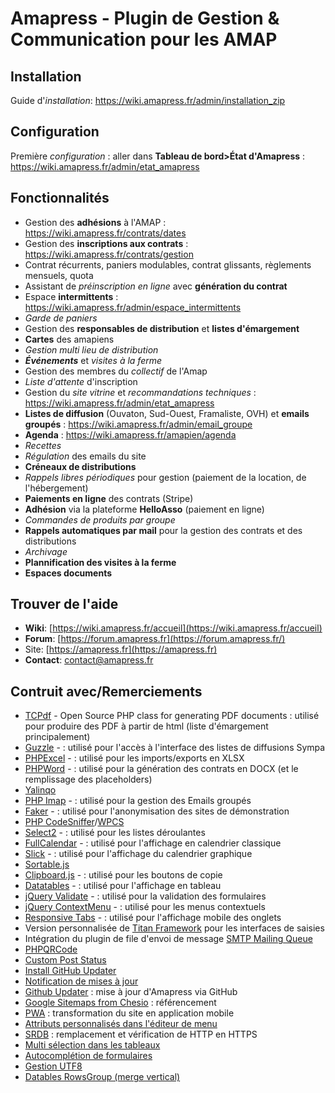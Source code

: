 # Amapress - Plugin de Gestion & Communication pour les AMAP

## Installation
Guide d'*installation*: https://wiki.amapress.fr/admin/installation_zip

## Configuration
Première *configuration* : aller dans **Tableau de bord>État d'Amapress** : https://wiki.amapress.fr/admin/etat_amapress

## Fonctionnalités
- Gestion des **adhésions** à l'AMAP : https://wiki.amapress.fr/contrats/dates
- Gestion des **inscriptions aux contrats** : https://wiki.amapress.fr/contrats/gestion
- Contrat récurrents, paniers modulables, contrat glissants, règlements mensuels, quota
- Assistant de *préinscription en ligne* avec **génération du contrat**
- Espace **intermittents** : https://wiki.amapress.fr/admin/espace_intermittents
- *Garde de paniers*
- Gestion des **responsables de distribution** et **listes d'émargement**
- **Cartes** des amapiens
- *Gestion multi lieu de distribution*
- ***Événements*** et *visites à la ferme*
- Gestion des membres du *collectif* de l'Amap
- *Liste d'attente* d'inscription
- Gestion du *site vitrine* et *recommandations techniques* : https://wiki.amapress.fr/admin/etat_amapress
- **Listes de diffusion** (Ouvaton, Sud-Ouest, Framaliste, OVH) et **emails groupés** : https://wiki.amapress.fr/admin/email_groupe
- **Agenda** : https://wiki.amapress.fr/amapien/agenda
- *Recettes*
- *Régulation* des emails du site
- **Créneaux de distributions**
- *Rappels libres périodiques* pour gestion (paiement de la location, de l'hébergement)
- **Paiements en ligne** des contrats (Stripe)
- **Adhésion** via la plateforme **HelloAsso** (paiement en ligne)
- *Commandes de produits par groupe*
- **Rappels automatiques par mail** pour la gestion des contrats et des distributions
- *Archivage*
- **Plannification des visites à la ferme**
- **Espaces documents**

## Trouver de l'aide

* **Wiki**: [https://wiki.amapress.fr/accueil](https://wiki.amapress.fr/accueil)
* **Forum**: [https://forum.amapress.fr](https://forum.amapress.fr/)
* Site: [https://amapress.fr](https://amapress.fr)
* **Contact**: [contact@amapress.fr](mailto:contact@amapress.fr)

## Contruit avec/Remerciements
* [TCPdf](https://tcpdf.org/) - Open Source PHP class for generating PDF documents : utilisé pour produire des PDF à partir de html (liste d'émargement principalement)
* [Guzzle](https://github.com/guzzle/guzzle) -  : utilisé pour l'accès à l'interface des listes de diffusions Sympa
* [PHPExcel](https://github.com/PHPOffice/PHPExcel) -  : utilisé pour les imports/exports en XLSX
* [PHPWord](https://github.com/PHPOffice/PHPWord) -  : utilisé pour la génération des contrats en DOCX (et le remplissage des placeholders)
* [Yalinqo](https://github.com/Athari/YaLinqo)
* [PHP Imap](https://github.com/barbushin/php-imap) -  : utilisé pour la gestion des Emails groupés
* [Faker](https://github.com/fzaninotto/Faker) -  : utilisé pour l'anonymisation des sites de démonstration
* [PHP CodeSniffer](https://github.com/squizlabs/PHP_CodeSniffer)/[WPCS]()
* [Select2](https://github.com/select2/select2) - : utilisé pour les listes déroulantes
* [FullCalendar](https://github.com/fullcalendar/fullcalendar) - : utilisé pour l'affichage en calendrier classique
* [Slick](https://github.com/kenwheeler/slick) - : utilisé pour l'affichage du calendrier graphique
* [Sortable.js](https://github.com/SortableJS/Sortable)
* [Clipboard.js](https://github.com/zenorocha/clipboard.js/) - : utilisé pour les boutons de copie
* [Datatables](https://github.com/DataTables/DataTables) - : utilisé pour l'affichage en tableau
* [jQuery Validate](https://github.com/jquery-validation/jquery-validation) - : utilisé pour la validation des formulaires
* [jQuery ContextMenu](https://github.com/swisnl/jQuery-contextMenu) - : utilisé pour les menus contextuels
* [Responsive Tabs](https://github.com/jellekralt/Responsive-Tabs) - : utilisé pour l'affichage mobile des onglets
* Version personnalisée de [Titan Framework](https://github.com/gambitph/Titan-Framework) pour les interfaces de saisies
* Intégration du plugin de file d'envoi de message [SMTP Mailing Queue](https://github.com/Birmania/smtp-mailing-queue)
* [PHPQRCode](https://sourceforge.net/projects/phpqrcode/)
* [Custom Post Status](https://gist.github.com/rands0n/6174c471f2d1e24eefdc)
* [Install GitHub Updater](https://github.com/mgibbs189/install-github-updater)
* [Notification de mises à jour](https://github.com/l3rady/wp-updates-notifier)
* [Github Updater](https://github.com/afragen/github-updater) : mise à jour d'Amapress via GitHub
* [Google Sitemaps from Chesio](https://github.com/chesio/google-sitemap-generator) : référencement
* [PWA](https://github.com/GoogleChromeLabs/pwa-wp) : transformation du site en application mobile
* [Attributs personnalisés dans l'éditeur de menu](https://github.com/ineagu/wp-menu-item-custom-fields)
* [SRDB](https://github.com/interconnectit/Search-Replace-DB) : remplacement et vérification de HTTP en HTTPS
* [Multi sélection dans les tableaux](https://github.com/gyrocode/jquery-datatables-checkboxes)
* [Autocomplétion de formulaires](https://github.com/tbosch/autofill-event)
* [Gestion UTF8](https://github.com/neitanod/forceutf8)
* [Datables RowsGroup (merge vertical)](https://github.com/ashl1/datatables-rowsgroup)